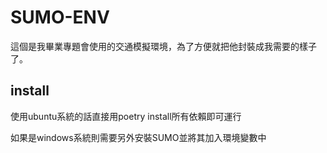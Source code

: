 # SUMO-ENV
這個是我畢業專題會使用的交通模擬環境，為了方便就把他封裝成我需要的樣子了。

## install
使用ubuntu系統的話直接用poetry install所有依賴即可運行

如果是windows系統則需要另外安裝SUMO並將其加入環境變數中

